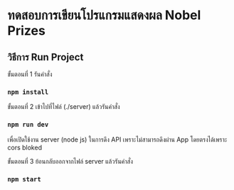 # ทดสอบการเขียนโปรแกรมแสดงผล Nobel Prizes 

## วิธีการ Run Project
ขั้นตอนที่ 1 รันคำสั่ง 
### `npm install`

ขั้นตอนที่ 2 เข้าไปที่ไฟล์ (./server) แล้วรันคำสั่ง 
### `npm run dev`
เพื่อเปิดใช้งาน server (node js) ในการดึง API เพราะไม่สามารถดึงผ่าน App โดยตรงได้เพราะ cors bloked

ขั้นตอนที่ 3 ย้อนกลับออกจากไฟล์ server แล้วรันคำสั่ง 
### `npm start`



